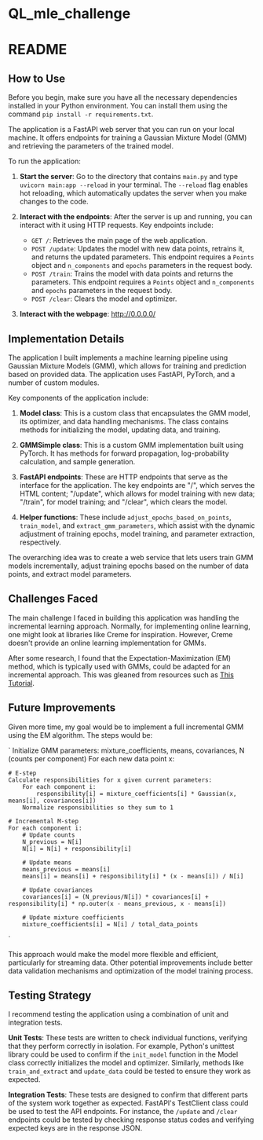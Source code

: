 # QL_mle_challenge

# README

## How to Use

Before you begin, make sure you have all the necessary dependencies installed in your Python environment. You can install them using the command `pip install -r requirements.txt`.

The application is a FastAPI web server that you can run on your local machine. It offers endpoints for training a Gaussian Mixture Model (GMM) and retrieving the parameters of the trained model.

To run the application:

1. **Start the server**: Go to the directory that contains `main.py` and type `uvicorn main:app --reload` in your terminal. The `--reload` flag enables hot reloading, which automatically updates the server when you make changes to the code.

2. **Interact with the endpoints**: After the server is up and running, you can interact with it using HTTP requests. Key endpoints include:
    - `GET /`: Retrieves the main page of the web application.
    - `POST /update`: Updates the model with new data points, retrains it, and returns the updated parameters. This endpoint requires a `Points` object and `n_components` and `epochs` parameters in the request body.
    - `POST /train`: Trains the model with data points and returns the parameters. This endpoint requires a `Points` object and `n_components` and `epochs` parameters in the request body.
    - `POST /clear`: Clears the model and optimizer.
3. **Interact with the webpage**: http://0.0.0.0/

## Implementation Details

The application I built implements a machine learning pipeline using Gaussian Mixture Models (GMM), which allows for training and prediction based on provided data. The application uses FastAPI, PyTorch, and a number of custom modules.

Key components of the application include:

1. **Model class**: This is a custom class that encapsulates the GMM model, its optimizer, and data handling mechanisms. The class contains methods for initializing the model, updating data, and training.

2. **GMMSimple class**: This is a custom GMM implementation built using PyTorch. It has methods for forward propagation, log-probability calculation, and sample generation.

3. **FastAPI endpoints**: These are HTTP endpoints that serve as the interface for the application. The key endpoints are "/", which serves the HTML content; "/update", which allows for model training with new data; "/train", for model training; and "/clear", which clears the model.

4. **Helper functions**: These include `adjust_epochs_based_on_points`, `train_model`, and `extract_gmm_parameters`, which assist with the dynamic adjustment of training epochs, model training, and parameter extraction, respectively.

The overarching idea was to create a web service that lets users train GMM models incrementally, adjust training epochs based on the number of data points, and extract model parameters.

## Challenges Faced

The main challenge I faced in building this application was handling the incremental learning approach. Normally, for implementing online learning, one might look at libraries like Creme for inspiration. However, Creme doesn't provide an online learning implementation for GMMs.

After some research, I found that the Expectation-Maximization (EM) method, which is typically used with GMMs, could be adapted for an incremental approach. This was gleaned from resources such as [This Tutorial](https://python-course.eu/machine-learning/expectation-maximization-and-gaussian-mixture-models-gmm.php).

## Future Improvements

Given more time, my goal would be to implement a full incremental GMM using the EM algorithm. The steps would be:

`
    Initialize GMM parameters: mixture_coefficients, means, covariances, N (counts per component)
    For each new data point x:
    
    # E-step
    Calculate responsibilities for x given current parameters:
        For each component i:
            responsibility[i] = mixture_coefficients[i] * Gaussian(x, means[i], covariances[i])
        Normalize responsibilities so they sum to 1
    
    # Incremental M-step
    For each component i:
        # Update counts
        N_previous = N[i]
        N[i] = N[i] + responsibility[i]
        
        # Update means
        means_previous = means[i]
        means[i] = means[i] + responsibility[i] * (x - means[i]) / N[i]
        
        # Update covariances
        covariances[i] = (N_previous/N[i]) * covariances[i] + responsibility[i] * np.outer(x - means_previous, x - means[i])
        
        # Update mixture coefficients
        mixture_coefficients[i] = N[i] / total_data_points
`

This approach would make the model more flexible and efficient, particularly for streaming data. Other potential improvements include better data validation mechanisms and optimization of the model training process.

## Testing Strategy

I recommend testing the application using a combination of unit and integration tests.

**Unit Tests**: 
These tests are written to check individual functions, verifying that they perform correctly in isolation. For example, Python's unittest library could be used to confirm if the `init_model` function in the Model class correctly initializes the model and optimizer. Similarly, methods like `train_and_extract` and `update_data` could be tested to ensure they work as expected.

**Integration Tests**: 
These tests are designed to confirm that different parts of the system work together as expected. FastAPI's TestClient class could be used to test the API endpoints. For instance, the `/update` and `/clear` endpoints could be tested by checking response status codes and verifying expected keys are in the response JSON.
